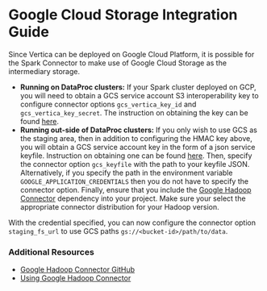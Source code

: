 # Google Cloud Storage Integration Guide

Since Vertica can be deployed on Google Cloud Platform, it is possible for the Spark Connector to make use of Google Cloud Storage as the intermediary storage.

 * **Running on DataProc clusters:** If your Spark cluster deployed on GCP, you will need to obtain a GCS service account S3 interoperability key to configure connector options `gcs_vertica_key_id` and `gcs_vertica_key_secret`. 
The instruction on obtaining the key can be found [here](https://cloud.google.com/storage/docs/authentication/managing-hmackeys#create).
 * **Running out-side of DataProc clusters:** If you only wish to use GCS as the staging area, then in addition to configuring the HMAC key above, you will obtain a GCS service account key in the form of a json service keyfile. Instruction on obtaining one can be found [here](https://cloud.google.com/storage/docs/authentication#generating-a-private-key).
Then, specify the connector option `gcs_keyfile` with the path to your keyfile JSON. Alternatively, if you specify the path in the environment variable `GOOGLE_APPLICATION_CREDENTIALS` then you do not have to specify the connector option. 
Finally, ensure that you include the [Google Hadoop Connector](https://mvnrepository.com/artifact/com.google.cloud.bigdataoss/gcs-connector) dependency into your project. Make sure your select the appropriate connector distribution for your Hadoop version.

With the credential specified, you can now configure the connector option `staging_fs_url` to use GCS paths `gs://<bucket-id>/path/to/data`.

### Additional Resources
 * [Google Hadoop Connector GitHub](https://github.com/GoogleCloudDataproc/hadoop-connectors)
 * [Using Google Hadoop Connector](https://cloud.google.com/dataproc/docs/concepts/connectors/cloud-storage)